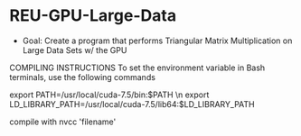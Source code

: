 # REU-GPU-Large-Data

* Goal: Create a program that performs Triangular Matrix Multiplication on Large Data Sets w/ the GPU


COMPILING INSTRUCTIONS
To set the environment variable in Bash terminals, use the following commands

export PATH=/usr/local/cuda-7.5/bin:$PATH \n
export LD_LIBRARY_PATH=/usr/local/cuda-7.5/lib64:$LD_LIBRARY_PATH

compile with nvcc 'filename'
